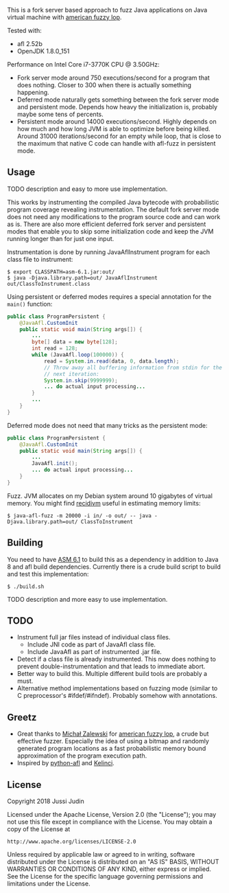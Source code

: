 This is a fork server based approach to fuzz Java applications on Java
virtual machine with [american fuzzy lop](http://lcamtuf.coredump.cx/afl/).

Tested with:

* afl 2.52b
* OpenJDK 1.8.0_151

Performance on Intel Core i7-3770K CPU @ 3.50GHz:

* Fork server mode around 750 executions/second for a program that
  does nothing. Closer to 300 when there is actually something
  happening.
* Deferred mode naturally gets something between the fork server mode
  and persistent mode. Depends how heavy the initialization is,
  probably maybe some tens of percents.
* Persistent mode around 14000 executions/second. Highly depends on
  how much and how long JVM is able to optimize before being
  killed. Around 31000 iterations/second for an empty while loop, that
  is close to the maximum that native C code can handle with afl-fuzz
  in persistent mode.

## Usage

TODO description and easy to more use implementation.

This works by instrumenting the compiled Java bytecode with
probabilistic program coverage revealing instrumentation. The default
fork server mode does not need any modifications to the program source
code and can work as is. There are also more efficient deferred fork
server and persistent modes that enable you to skip some
initialization code and keep the JVM running longer than for just one
input.

Instrumentation is done by running JavaAflInstrument program for each
class file to instrument:

```
$ export CLASSPATH=asm-6.1.jar:out/
$ java -Djava.library.path=out/ JavaAflInstrument out/ClassToInstrument.class
```

Using persistent or deferred modes requires a special annotation for
the `main()` function:

```java
public class ProgramPersistent {
    @JavaAfl.CustomInit
    public static void main(String args[]) {
        ...
        byte[] data = new byte[128];
        int read = 128;
        while (JavaAfl.loop(100000)) {
            read = System.in.read(data, 0, data.length);
            // Throw away all buffering information from stdin for the
            // next iteration:
            System.in.skip(9999999);
            ... do actual input processing...
        }
        ...
    }
}
```

Deferred mode does not need that many tricks as the persistent mode:

```java
public class ProgramPersistent {
    @JavaAfl.CustomInit
    public static void main(String args[]) {
        ...
        JavaAfl.init();
        ... do actual input processing...
    }
}
```

Fuzz. JVM allocates on my Debian system around 10 gigabytes of virtual
memory. You might find [recidivm](http://jwilk.net/software/recidivm)
useful in estimating memory limits:

```
$ java-afl-fuzz -m 20000 -i in/ -o out/ -- java -Djava.library.path=out/ ClassToInstrument
```

## Building

You need to have [ASM 6.1](http://asm.ow2.org/) to build this as a
dependency in addition to Java 8 and afl build dependencies. Currently
there is a crude build script to build and test this implementation:

```
$ ./build.sh
```

TODO description and more easy to use implementation.

## TODO

* Instrument full jar files instead of individual class files.
  * Include JNI code as part of JavaAfl class file.
  * Include JavaAfl as part of instrumented .jar file.
* Detect if a class file is already instrumented. This now does
  nothing to prevent double-instrumentation and that leads to
  immediate abort.
* Better way to build this. Multiple different build tools are
  probably a must.
* Alternative method implementations based on fuzzing mode (similar to
  C preprocessor's #ifdef/#ifndef). Probably somehow with annotations.

## Greetz

* Great thanks to [Michał Zalewski](http://lcamtuf.coredump.cx/) for
  [american fuzzy lop](http://lcamtuf.coredump.cx/afl), a crude but
  effective fuzzer. Especially the idea of using a bitmap and randomly
  generated program locations as a fast probabilistic memory bound
  approximation of the program execution path.
* Inspired by [python-afl](http://jwilk.net/software/python-afl) and
  [Kelinci](https://github.com/isstac/kelinci).

## License

Copyright 2018  Jussi Judin

Licensed under the Apache License, Version 2.0 (the "License");
you may not use this file except in compliance with the License.
You may obtain a copy of the License at

    http://www.apache.org/licenses/LICENSE-2.0

Unless required by applicable law or agreed to in writing, software
distributed under the License is distributed on an "AS IS" BASIS,
WITHOUT WARRANTIES OR CONDITIONS OF ANY KIND, either express or implied.
See the License for the specific language governing permissions and
limitations under the License.
